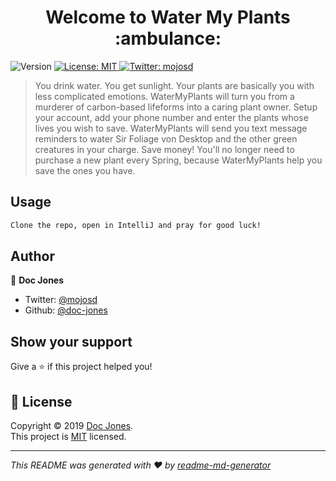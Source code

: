 <h1 align="center">Welcome to Water My Plants :ambulance:</h1>
<p>
  <img alt="Version" src="https://img.shields.io/badge/version-v1.0-blue.svg?cacheSeconds=2592000" />
  <a href="github.com/Build-Week-Water-My-Plants/backend/blob/master/LICENSE">
    <img alt="License: MIT" src="https://img.shields.io/badge/License-MIT-yellow.svg" target="_blank" />
  </a>
  <a href="https://twitter.com/mojosd">
    <img alt="Twitter: mojosd" src="https://img.shields.io/twitter/follow/mojosd.svg?style=social" target="_blank" />
  </a>
</p>

> You drink water. You get sunlight. Your plants are basically you with less complicated emotions. WaterMyPlants will turn you from a murderer of carbon-based lifeforms into a caring plant owner.  Setup your account, add your phone number and enter the plants whose lives you wish to save. WaterMyPlants will send you text message reminders to water Sir Foliage von Desktop and the other green creatures in your charge.  Save money! You'll no longer need to purchase a new plant every Spring, because WaterMyPlants help you save the ones you have. 



## Usage

```sh
Clone the repo, open in IntelliJ and pray for good luck!
```

## Author

👤 **Doc Jones**

* Twitter: [@mojosd](https://twitter.com/mojosd)
* Github: [@doc-jones](https://github.com/doc-jones)

## Show your support

Give a ⭐️ if this project helped you!

## 📝 License

Copyright © 2019 [Doc Jones](https://github.com/doc-jones).<br />
This project is [MIT](github.com/Build-Week-Water-My-Plants/backend/blob/master/LICENSE) licensed.

***
_This README was generated with ❤️ by [readme-md-generator](https://github.com/kefranabg/readme-md-generator)_
